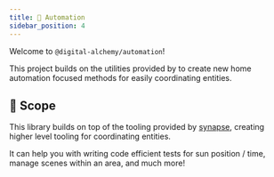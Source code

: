 ```yaml
---
title: 🤖 Automation
sidebar_position: 4
---
```

Welcome to `@digital-alchemy/automation`!

This project builds on the utilities provided by to create new home automation focused methods for easily coordinating entities.

## 🎯 Scope

This library builds on top of the tooling provided by [synapse](/docs/home-automation/synapse), creating higher level tooling for coordinating entities.

It can help you with writing code efficient tests for sun position / time, manage scenes within an area, and much more!
